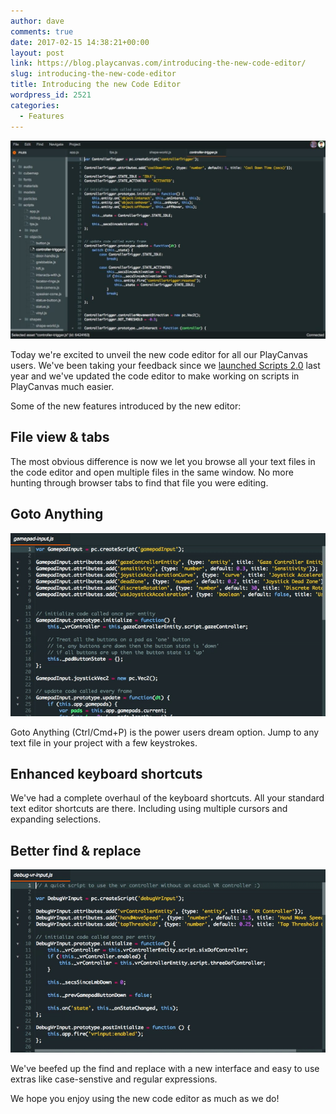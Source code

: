 ```yaml
---
author: dave
comments: true
date: 2017-02-15 14:38:21+00:00
layout: post
link: https://blog.playcanvas.com/introducing-the-new-code-editor/
slug: introducing-the-new-code-editor
title: Introducing the new Code Editor
wordpress_id: 2521
categories:
  - Features
---
```


![Code Editor](/assets/media/WebVR_Lab___Code_Editor-2-1024x645.jpg)

Today we're excited to unveil the new code editor for all our PlayCanvas users. We've been taking your feedback since we [launched Scripts 2.0](https://blog.playcanvas.com/playcanvas-scripts-2-0/) last year and we've updated the code editor to make working on scripts in PlayCanvas much easier.

Some of the new features introduced by the new editor:

## File view & tabs

The most obvious difference is now we let you browse all your text files in the code editor and open multiple files in the same window. No more hunting through browser tabs to find that file you were editing.

## Goto Anything

![Editor Goto Anything](/assets/media/Editor-Goto-Anything.gif)

Goto Anything (Ctrl/Cmd+P) is the power users dream option. Jump to any text file in your project with a few keystrokes.

## Enhanced keyboard shortcuts

We've had a complete overhaul of the keyboard shortcuts. All your standard text editor shortcuts are there. Including using multiple cursors and expanding selections.

## Better find & replace

![Editor Find](/assets/media/Editor-Find.gif)

We've beefed up the find and replace with a new interface and easy to use extras like case-senstive and regular expressions.

We hope you enjoy using the new code editor as much as we do!
